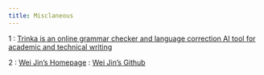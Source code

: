 ```yaml
---
title: Misclaneous
---
```


1
: [Trinka is an online grammar checker and language correction AI tool for academic and technical writing](https://www.trinka.ai/)
  <!-- : [3.1](#), [2.2](#), [2.3](#) -->


2 
: [Wei Jin’s Homepage](http://cse.msu.edu/~jinwei2/)
  : [Wei Jin’s Github](https://github.com/ChandlerBang)

<!-- 
Oct 6
: **Section**{: .label .label-purple }[Linked Lists](#)
  : [Solution](#)

Oct 7
: [Resizing Arrays](#)
  : [2.4](#), [2.5](#)

Oct 8
: **Lab**{: .label .label-purple } [Converting a Tabular Dataset to a Temporal Graph Dataset](https://vid.puffyan.us/watch?v=AQU3akndun4)

Oct 9
: [Runtime Analysis](#)
  : [8.1](#), [8.2](#), [8.3](#), [8.4](#)
: **HW 2 due**{: .label .label-red } -->
